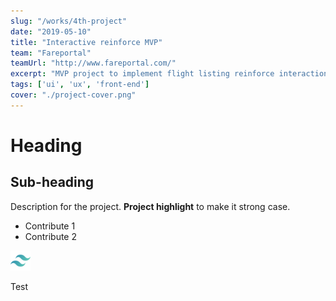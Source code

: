 ```yaml
---
slug: "/works/4th-project"
date: "2019-05-10"
title: "Interactive reinforce MVP"
team: "Fareportal"
teamUrl: "http://www.fareportal.com/"
excerpt: "MVP project to implement flight listing reinforce interaction in CheapOair PWA mobile experience to improve listing page engagement"
tags: ['ui', 'ux', 'front-end']
cover: "./project-cover.png"
---
```


# Heading

## Sub-heading

Description for the project.
**Project highlight** to make it strong case.

* Contribute 1
* Contribute 2

![Image test](./tailwind-icon.png)

<div class="bg-gray-300">Test</div>
